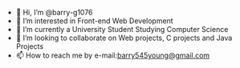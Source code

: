 - 👋 Hi, I’m @barry-g1076
- 👀 I’m interested in Front-end Web Development
- 🌱 I’m currently a University Student Studying Computer Science
- 💞️ I’m looking to collaborate on Web projects, C projects and Java Projects
- 📫 How to reach me by e-mail:barry545young@gmail.com

<!---
barry-g1076/barry-g1076 is a ✨ special ✨ repository because its `README.md` (this file) appears on your GitHub profile.
You can click the Preview link to take a look at your changes.
--->

